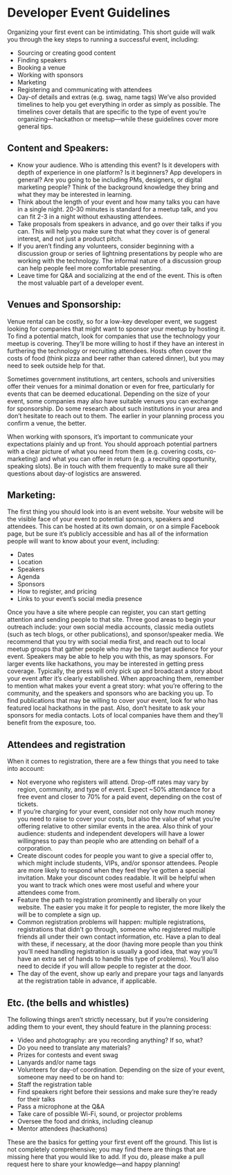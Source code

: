 # Developer Event Guidelines
Organizing your first event can be intimidating. This short guide will walk you through the key steps to running a successful event, including:
*	Sourcing or creating good content
*	Finding speakers
*	Booking a venue
*	Working with sponsors
*	Marketing
*	Registering and communicating with attendees
*	Day-of details and extras (e.g. swag, name tags)
We’ve also provided timelines to help you get everything in order as simply as possible. The timelines cover details that are specific to the type of event you’re organizing—hackathon or meetup—while these guidelines cover more general tips.

## Content and Speakers:
*	Know your audience. Who is attending this event? Is it developers with depth of experience in one platform? Is it beginners? App developers in general? Are you going to be including PMs, designers, or digital marketing people? Think of the background knowledge they bring and what they may be interested in learning.
*	Think about the length of your event and how many talks you can have in a single night. 20-30 minutes is standard for a meetup talk, and you can fit 2-3 in a night without exhausting attendees.
*	Take proposals from speakers in advance, and go over their talks if you can. This will help you make sure that what they cover is of general interest, and not just a product pitch.
*	If you aren’t finding any volunteers, consider beginning with a discussion group or series of lightning presentations by people who are working with the technology. The informal nature of a discussion group can help people feel more comfortable presenting.
*	Leave time for Q&A and socializing at the end of the event. This is often the most valuable part of a developer event.

## Venues and Sponsorship:
Venue rental can be costly, so for a low-key developer event, we suggest looking for companies that might want to sponsor your meetup by hosting it. To find a potential match, look for companies that use the technology your meetup is covering. They’ll be more willing to host if they have an interest in furthering the technology or recruiting attendees. Hosts often cover the costs of food (think pizza and beer rather than catered dinner), but you may need to seek outside help for that.

Sometimes government institutions, art centers, schools and universities offer their venues for a minimal donation or even for free, particularly for events that can be deemed educational. Depending on the size of your event, some companies may also have suitable venues you can exchange for sponsorship. Do some research about such institutions in your area and don’t hesitate to reach out to them. The earlier in your planning process you confirm a venue, the better.

When working with sponsors, it’s important to communicate your expectations plainly and up front. You should approach potential partners with a clear picture of what you need from them (e.g. covering costs, co-marketing) and what you can offer in return (e.g. a recruiting opportunity, speaking slots). Be in touch with them frequently to make sure all their questions about day-of logistics are answered.

## Marketing:
The first thing you should look into is an event website. Your website will be the visible face of your event to potential sponsors, speakers and attendees. This can be hosted at its own domain, or on a simple Facebook page, but be sure it’s publicly accessible and has all of the information people will want to know about your event, including:
*	Dates
*	Location 
*	Speakers
*	Agenda
*	Sponsors
*	How to register, and pricing
*	Links to your event’s social media presence

Once you have a site where people can register, you can start getting attention and sending people to that site. Three good areas to begin your outreach include: your own social media accounts, classic media outlets (such as tech blogs, or other publications), and sponsor/speaker media.
We recommend that you try with social media first, and reach out to local meetup groups that gather people who may be the target audience for your event. Speakers may be able to help you with this, as may sponsors. 
For larger events like hackathons, you may be interested in getting press coverage. Typically, the press will only pick up and broadcast a story about your event after it’s clearly established. When approaching them, remember to mention what makes your event a great story: what you’re offering to the community, and the speakers and sponsors who are backing you up. To find publications that may be willing to cover your event, look for who has featured local hackathons in the past. Also, don’t hesitate to ask your sponsors for media contacts. Lots of local companies have them and they’ll benefit from the exposure, too. 

## Attendees and registration
When it comes to registration, there are a few things that you need to take into account:
*	Not everyone who registers will attend. Drop-off rates may vary by region, community, and type of event. Expect ~50% attendance for a free event and closer to 70% for a paid event, depending on the cost of tickets.
*	If you’re charging for your event, consider not only how much money you need to raise to cover your costs, but also the value of what you’re offering relative to other similar events in the area. Also think of your audience: students and independent developers will have a lower willingness to pay than people who are attending on behalf of a corporation.
*	Create discount codes for people you want to give a special offer to, which might include students, VIPs, and/or sponsor attendees. People are more likely to respond when they feel they’ve gotten a special invitation. Make your discount codes readable. It will be helpful when you want to track which ones were most useful and where your attendees come from.
*	Feature the path to registration prominently and liberally on your website. The easier you make it for people to register, the more likely the will be to complete a sign up.
*	Common registration problems will happen: multiple registrations, registrations that didn’t go through, someone who registered multiple friends all under their own contact information, etc. Have a plan to deal with these, if necessary, at the door (having more people than you think you’ll need handling registration is usually a good idea, that way you’ll have an extra set of hands to handle this type of problems). You’ll also need to decide if you will allow people to register at the door.
*	The day of the event, show up early and prepare your tags and lanyards at the registration table in advance, if applicable. 

## Etc. (the bells and whistles)
The following things aren’t strictly necessary, but if you’re considering adding them to your event, they should feature in the planning process:
*	Video and photography: are you recording anything? If so, what?
*	Do you need to translate any materials?
*	Prizes for contests and event swag
*	Lanyards and/or name tags
*	Volunteers for day-of coordination. Depending on the size of your event, someone may need to be on hand to:
 *	Staff the registration table
 *	Find speakers right before their sessions and make sure they’re ready for their talks
 *	Pass a microphone at the Q&A
 *	Take care of possible Wi-Fi, sound, or projector problems
 *	Oversee the food and drinks, including cleanup
 *	Mentor attendees (hackathons)

These are the basics for getting your first event off the ground. This list is not completely comprehensive; you may find there are things that are missing here that you would like to add. If you do, please make a pull request here to share your knowledge—and happy planning!

